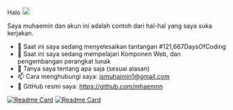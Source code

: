 Halo <img src="https://media.giphy.com/media/hvRJCLFzcasrR4ia7z/giphy.gif" width="18px">

Saya muhaemin dan akun ini adalah contoh dari hal-hal yang saya suka kerjakan.
- 🔭 Saat ini saya sedang menyelesaikan tantangan #121,667DaysOfCoding
- 🌱 Saat ini saya sedang mempelajari Komponen Web, dan pengembangan perangkat lunak 
- 💬 Tanya saya tentang apa saja (sesuai alasan)
- 📫 Cara menghubungi saya: ismuhaimin1@gmail.com
- 🎁 GitHub resmi saya: https://github.com/mhaemnn


[![Readme Card](https://github-readme-stats.vercel.app/api/pin/?username=techno-tim&repo=k3s-ansible&theme=radical)](https://github.com/techno-tim/k3s-ansible)
[![Readme Card](https://github-readme-stats.vercel.app/api/pin/?username=techno-tim&repo=k3s-ansible&theme=radical)](https://github.com/techno-tim/k3s-ansible)
